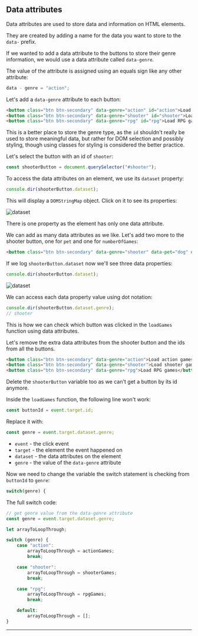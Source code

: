 ## Data attributes

Data attributes are used to store data and information on HTML elements.

They are created by adding a name for the data you want to store to the `data-` prefix.

If we wanted to add a data attribute to the buttons to store their genre information, we would use a data attribute called `data-genre`.

The value of the attribute is assigned using an equals sign like any other attribute:

```js
data - genre = "action";
```

Let's add a `data-genre` attribute to each button:

```html
<button class="btn btn-secondary" data-genre="action" id="action">Load action games</button>
<button class="btn btn-secondary" data-genre="shooter" id="shooter">Load shooter games</button>
<button class="btn btn-secondary" data-genre="rpg" id="rpg">Load RPG games</button>
```

This is a better place to store the genre type, as the `id` shouldn't really be used to store meaningful data, but rather for DOM selection and possibly styling, though using classes for styling is considered the better practice.

Let's select the button with an id of `shooter`:

```js
const shooterButton = document.querySelector("#shooter");
```

To access the data attributes on an element, we use its `dataset` property:

```js
console.dir(shooterButton.dataset);
```

This will display a `DOMStringMap` object. Click on it to see its properties:

<img src="/images/js1/dataset-1.png" alt="dataset" style="max-width:300px">

There is one property as the element has only one data attribute.

We can add as many data attributes as we like. Let's add two more to the shooter button, one for `pet` and one for `numberOfGames`:

```html
<button class="btn btn-secondary" data-genre="shooter" data-pet="dog" data-numberOfGames="12" id="shooter">Load shooter games</button>
```

If we log `shooterButton.dataset` now we'll see three data properties:

```js
console.dir(shooterButton.dataset);
```

<img src="/images/js1/dataset-2.png" alt="dataset" style="max-width:300px">

We can access each data property value using dot notation:

```js
console.dir(shooterButton.dataset.genre);
// shooter
```

This is how we can check which button was clicked in the `loadGames` function using data attributes.

Let's remove the extra data attributes from the shooter button and the ids from all the buttons.

```html
<button class="btn btn-secondary" data-genre="action">Load action games</button>
<button class="btn btn-secondary" data-genre="shooter">Load shooter games</button>
<button class="btn btn-secondary" data-genre="rpg">Load RPG games</button>
```

Delete the `shooterButton` variable too as we can't get a button by its id anymore.

Inside the `loadGames` function, the following line won't work:

```js
const buttonId = event.target.id;
```

Replace it with:

```js
const genre = event.target.dataset.genre;
```

-   `event` - the click event
-   `target` - the element the event happened on
-   `dataset` - the data attributes on the element
-   `genre` - the value of the `data-genre` attribute

Now we need to change the variable the switch statement is checking from `buttonId` to `genre`:

```js
switch(genre) {
```

The full switch code:

```js
// get genre value from the data-genre attribute
const genre = event.target.dataset.genre;

let arrayToLoopThrough;

switch (genre) {
    case "action":
        arrayToLoopThrough = actionGames;
        break;

    case "shooter":
        arrayToLoopThrough = shooterGames;
        break;

    case "rpg":
        arrayToLoopThrough = rpgGames;
        break;

    default:
        arrayToLoopThrough = [];
}
```

---
